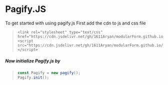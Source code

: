 # Pagify.JS

To get started with using pagify.js
First add the cdn to js and css file

> ```
> <link rel="stylesheet" type="text/css" href="https://cdn.jsdelivr.net/gh/1611Aryan/modularForm.github.io/CSS/pagify.css">
> <script src="https://cdn.jsdelivr.net/gh/1611Aryan/modularForm.github.io/JS/pagify.js"></script>
> ```

##### Now initialize Pagify.js by

> ```JAVASCRIPT
> const Pagify = new pagify();
> Pagify.init();
> ```
